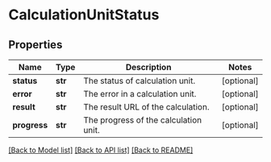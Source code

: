 # CalculationUnitStatus

## Properties
Name | Type | Description | Notes
------------ | ------------- | ------------- | -------------
**status** | **str** | The status of calculation unit. | [optional] 
**error** | **str** | The error in a calculation unit. | [optional] 
**result** | **str** | The result URL of the calculation. | [optional] 
**progress** | **str** | The progress of the calculation unit. | [optional] 

[[Back to Model list]](../README.md#documentation-for-models) [[Back to API list]](../README.md#documentation-for-api-endpoints) [[Back to README]](../README.md)


